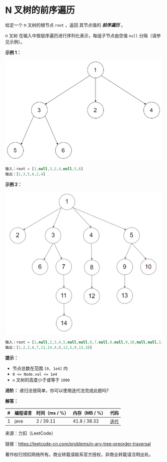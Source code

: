 # N 叉树的前序遍历

给定一个 n 叉树的根节点 `root` ，返回 其节点值的 ***前序遍历*** 。

n 叉树 在输入中按层序遍历进行序列化表示，每组子节点由空值 `null` 分隔（请参见示例）。

**示例 1：**

![示例1](./eg1.png)

``` javascript
输入：root = [1,null,3,2,4,null,5,6]
输出：[1,3,5,6,2,4]
```

**示例 2：**

![示例2](./eg2.png)

``` javascript
输入：root = [1,null,2,3,4,5,null,null,6,7,null,8,null,9,10,null,null,11,null,12,null,13,null,null,14]
输出：[1,2,3,6,7,11,14,4,8,12,5,9,13,10]
```

**提示：**

- 节点总数在范围 `[0, 1e4]` 内
- `0 <= Node.val <= 1e4`
- `n` 叉树的高度小于或等于 `1000`

**进阶：** 递归法很简单，你可以使用迭代法完成此题吗?

**解答：**

**#**|**编程语言**|**时间（ms / %）**|**内存（MB / %）**|**代码**
--|--|--|--|--
1|java|2 / 39.11|41.8 / 38.32|[迭代](./java/ac_v1.java)

来源：力扣（LeetCode）

链接：https://leetcode-cn.com/problems/n-ary-tree-preorder-traversal

著作权归领扣网络所有。商业转载请联系官方授权，非商业转载请注明出处。

